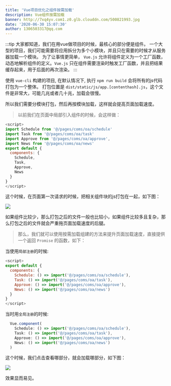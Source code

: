 ```yaml
---
title: 'Vue项目优化之组件按需加载'
description: Vue组件按需加载
banner: http://7xq4yv.com1.z0.glb.clouddn.com/500821993.jpg
date: '2020-06-30 15:07:30'
author: 1306503317@qq.com
---
```


:::tip
大家都知道，我们在用vue做项目的时候，最核心的部分便是组件。
一个大型的项目，我们可能需要将应用拆分为多个小模块，并且只在需要的时候才从服务器加载一个模块。
为了让事情更简单， `Vue.js` 允许将组件定义为一个工厂函数，动态地解析组件的定义。`Vue.js` 只在组件需要渲染时触发工厂函数，并且把结果缓存起来，用于后面的再次渲染。
:::

使用 `vue-cli` 构建的项目, 在默认情况下, 执行 `npm run build`  会将所有的js代码打包为一个整体。
打包位置是 `dist/static/js/app.[contenthash].js`，这个文件是非常大，可能几兆或者几十兆，加载会很慢。

所以我们需要分模块打包，然后再按模块加载，这样就会提高页面加载速度。

> 以前我们在页面中局部引入组件的时候，会这样做：

```js
<script>
import Schedule from '@/pages/coms/oa/schedule'
import Task from '@/pages/coms/oa/task'
import Approve from '@/pages/coms/oa/approve',
import News from '@/pages/coms/oa/news'
export default {
  components: {
    Schedule,
    Task,
    Approve,
    News
  }
}
</script>
```

这个时候，在页面第一次请求的时候，把相关组件块的js打包在一起，如下图：

<img src="http://7xq4yv.com1.z0.glb.clouddn.com/loader-pre.jpeg">

如果组件比较少，那么打包之后的文件一般也比较小，如果组件比较多且复杂，那么打包之后的文件就会严重拖页面加载速度的后腿。

> 那么，我们就可以使用按需加载组建的方法来提升页面加载速度，直接提供一个返回 `Promise` 的函数，如下：

当使用`局部注册`的时候:
```js
<script>
export default {
  components: {
    Schedule: () => import('@/pages/coms/oa/schedule'),
    Task: () => import('@/pages/coms/oa/task'),
    Approve: () => import('@/pages/coms/oa/approve'),
    News: () => import('@/pages/coms/oa/news')
  }
}
</script>
```
当时用`全局注册`的时候:
```js
  Vue.component(
    Schedule: () => import('@/pages/coms/oa/schedule'),
    Task: () => import('@/pages/coms/oa/task'),
    Approve: () => import('@/pages/coms/oa/approve'),
    News: () => import('@/pages/coms/oa/news')
  )
```
这个时候，我们点击查看哪部分，就会加载哪部分，如下图：

<img src="http://7xq4yv.com1.z0.glb.clouddn.com/loader-after.jpeg">

效果显而易见。

